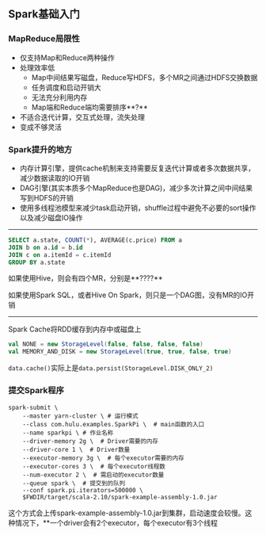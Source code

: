 ## Spark基础入门

### MapReduce局限性

* 仅支持Map和Reduce两种操作
* 处理效率低
  * Map中间结果写磁盘，Reduce写HDFS，多个MR之间通过HDFS交换数据
  * 任务调度和启动开销大
  * 无法充分利用内存
  * Map端和Reduce端均需要排序**?**
* 不适合迭代计算，交互式处理，流失处理
* 变成不够灵活

### Spark提升的地方

* 内存计算引擎，提供cache机制来支持需要反复迭代计算或者多次数据共享，减少数据读取的IO开销
* DAG引擎(其实本质多个MapReduce也是DAG)，减少多次计算之间中间结果写到HDFS的开销
* 使用多线程池模型来减少task启动开销，shuffle过程中避免不必要的sort操作以及减少磁盘IO操作

---

```sql
SELECT a.state, COUNT(*), AVERAGE(c.price) FROM a
JOIN b on a.id = b.id
JOIN c on a.itemId = c.itemId
GROUP BY a.state
```

如果使用Hive，则会有四个MR，分别是**????**

如果使用Spark SQL，或者Hive On Spark，则只是一个DAG图，没有MR的IO开销

---

Spark Cache将RDD缓存到内存中或磁盘上

```scala
val NONE = new StorageLevel(false, false, false, false)
val MEMORY_AND_DISK = new StorageLevel(true, true, false, true)
```

`data.cache()`实际上是`data.persist(StorageLevel.DISK_ONLY_2)`

### 提交Spark程序

```shell
spark-submit \
	--master yarn-cluster \ # 运行模式
	--class com.hulu.examples.SparkPi \  # main函数的入口
	--name sparkpi \ # 作业名称
	--driver-memory 2g \  # Driver需要的内存
	--driver-core 1 \  # Driver数量
	--executor-memory 3g \  # 每个executor需要的内存
	--executor-cores 3 \  # 每个executor线程数
	--num-executor 2 \  # 需启动的executor数量
	--queue spark \  # 提交到的队列
	--conf spark.pi.iterators=500000 \
	$FWDIR/target/scala-2.10/spark-example-assembly-1.0.jar
```

这个方式会上传spark-example-assembly-1.0.jar到集群，启动速度会较慢。这种情况下，**一个driver会有2个executor，每个executor有3个线程

